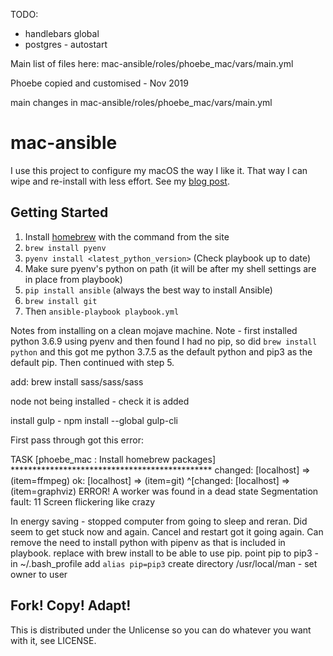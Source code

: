 TODO:
- handlebars global
- postgres - autostart

Main list of files here: mac-ansible/roles/phoebe_mac/vars/main.yml

Phoebe copied and customised - Nov 2019

main changes in mac-ansible/roles/phoebe_mac/vars/main.yml

mac-ansible
===========

I use this project to configure my macOS the way I like it. That way I can wipe
and re-install with less effort. See my
[blog post](https://adamj.eu/tech/2019/03/20/how-i-provision-my-macbook-with-ansible/).

Getting Started
---------------

1. Install [homebrew](http://brew.sh/) with the command from the site
2. `brew install pyenv`
3. `pyenv install <latest_python_version>` (Check playbook up to date)
4. Make sure pyenv's python on path (it will be after my shell settings are in place from playbook)
5. `pip install ansible` (always the best way to install Ansible)
6. `brew install git`
7. Then `ansible-playbook playbook.yml`

Notes from installing on a clean mojave machine.
Note - first installed python 3.6.9 using pyenv and then found I had no pip, so did `brew install python` and this got me python 3.7.5 as the default python and pip3 as the default pip.  Then continued with step 5.

add: brew install sass/sass/sass

node not being installed - check it is added

install gulp - npm install --global gulp-cli

First pass through got this error:


TASK [phoebe_mac : Install homebrew packages] **********************************************
changed: [localhost] => (item=ffmpeg)
ok: [localhost] => (item=git)
^[changed: [localhost] => (item=graphviz)
ERROR! A worker was found in a dead state
Segmentation fault: 11
Screen flickering like crazy

In energy saving - stopped computer from going to sleep and reran.
Did seem to get stuck now and again.  Cancel and restart got it going again.
Can remove the need to install python with pipenv as that is included in playbook.  replace with brew install to be able to use pip.
point pip to pip3 - in ~/.bash_profile add `alias pip=pip3`
create directory /usr/local/man - set owner to user


Fork! Copy! Adapt!
------------------

This is distributed under the Unlicense so you can do whatever you want with
it, see LICENSE.
